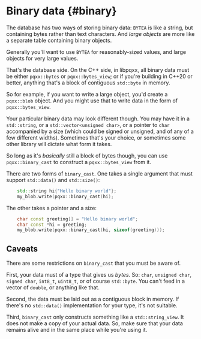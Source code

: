 Binary data                                                        {#binary}
===========

The database has two ways of storing binary data: `BYTEA` is like a string, but
containing bytes rather than text characters.  And _large objects_ are more
like a separate table containing binary objects.

Generally you'll want to use `BYTEA` for reasonably-sized values, and large
objects for very large values.

That's the database side.  On the C++ side, in libpqxx, all binary data must be
either `pqxx::bytes` or `pqxx::bytes_view`; or if you're building in C++20 or
better, anything that's a block of contiguous `std::byte` in memory.

So for example, if you want to write a large object, you'd create a
`pqxx::blob` object.  And you might use that to write data in the form of
`pqxx::bytes_view`.

Your particular binary data may look different though.  You may have it in a
`std::string`, or a `std::vector<unsigned char>`, or a pointer to `char`
accompanied by a size (which could be signed or unsigned, and of any of a few
different widths).  Sometimes that's your choice, or sometimes some other
library will dictate what form it takes.

So long as it's _basically_ still a block of bytes though, you can use
`pqxx::binary_cast` to construct a `pqxx::bytes_view` from it.

There are two forms of `binary_cast`.  One takes a single argument that must
support `std::data()` and `std::size()`:

```cxx
    std::string hi{"Hello binary world"};
    my_blob.write(pqxx::binary_cast(hi);
```

The other takes a pointer and a size:

```cxx
    char const greeting[] = "Hello binary world";
    char const *hi = greeting;
    my_blob.write(pqxx::binary_cast(hi, sizeof(greeting)));
```


Caveats
-------

There are some restrictions on `binary_cast` that you must be aware of.

First, your data must of a type that gives us _bytes._  So: `char`,
`unsigned char`, `signed char`, `int8_t`, `uint8_t`, or of course `std::byte`.
You can't feed in a vector of `double`, or anything like that.

Second, the data must be laid out as a contiguous block in memory.  If there's
no `std::data()` implementation for your type, it's not suitable.

Third, `binary_cast` only constructs something like a `std::string_view`.  It
does not make a copy of your actual data.  So, make sure that your data remains
alive and in the same place while you're using it.
